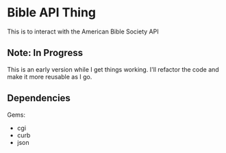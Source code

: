 Bible API Thing
===============

This is to interact with the American Bible Society API

Note: In Progress
-----------------

This is an early version while I get things working.  I'll refactor the code and make it more reusable as I go.

Dependencies
------------
Gems:
* cgi
* curb
* json
